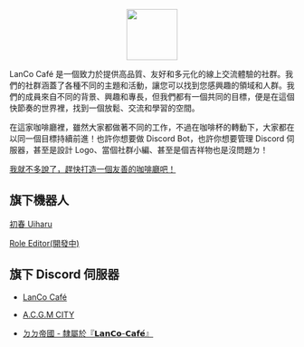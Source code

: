 <p align="center">
  <img src=https://github.com/b4dra7/b4dra7/blob/main/lanco%20cafe%20logo.png" width="90px" height="90px" />
</p>
LanCo Café 是一個致力於提供高品質、友好和多元化的線上交流體驗的社群。我們的社群涵蓋了各種不同的主題和活動，讓您可以找到您感興趣的領域和人群。我們的成員來自不同的背景、興趣和專長，但我們都有一個共同的目標，便是在這個快節奏的世界裡，找到一個放鬆、交流和學習的空間。

在這家咖啡廳裡，雖然大家都做著不同的工作，不過在咖啡杯的轉動下，大家都在以同一個目標持續前進！也許你想要做 Discord Bot，也許你想要管理 Discord 伺服器，甚至是設計 Logo、當個社群小編、甚至是個吉祥物也是沒問題ㄉ！

[我就不多說了，趕快打造一個友善的咖啡廳吧！](https://discord.gg/seZ3WNTC4J)

## 旗下機器人
[初春 Uiharu](https://github.com/LanCoCafe/uiharu)

[Role Editor(開發中)](https://github.com/LanCoCafe/LanCo-Role_Editor)

## 旗下 Discord 伺服器
+ [LanCo Café](https://discord.gg/seZ3WNTC4J)

+ [A.C.G.M CITY](https://discord.com/invite/acgmcity)
    
+ [ㄉㄉ帝國 - 隸屬於『𝗟𝗮𝗻𝗖𝗼-𝗖𝗮𝗳𝗲́』](https://discord.gg/fDARQbNQKJ)
    
